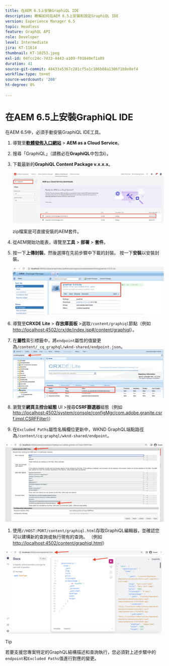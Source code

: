 ```yaml
---
title: 在AEM 6.5上安裝GraphiQL IDE
description: 瞭解如何在AEM 6.5上安裝和設定GraphiQL IDE
version: Experience Manager 6.5
topic: Headless
feature: GraphQL API
role: Developer
level: Intermediate
jira: KT-11614
thumbnail: KT-10253.jpeg
exl-id: 04fcc24c-7433-4443-a109-f01840ef1a89
duration: 41
source-git-commit: 48433a5367c281cf5a1c106b08a1306f1b0e8ef4
workflow-type: tm+mt
source-wordcount: '208'
ht-degree: 0%

---
```


# 在AEM 6.5上安裝GraphiQL IDE

在AEM 6.5中，必須手動安裝GraphiQL IDE工具。

1. 導覽至&#x200B;**[軟體發佈入口網站](https://experience.adobe.com/#/downloads/content/software-distribution/en/aemcloud.html)** > **AEM as a Cloud Service**。
1. 搜尋「GraphiQL」（請務必在&#x200B;**GraphiQL**&#x200B;中包含&#x200B;**i**）。
1. 下載最新的&#x200B;**GraphiQL Content Package v.x.x.x**。

   ![下載GraphiQL封裝](assets/graphiql/software-distribution.png)

   zip檔案是可直接安裝的AEM套件。

1. 從AEM開始功能表，導覽至&#x200B;**工具** > **部署** > **套件**。
1. 按一下&#x200B;**上傳封裝**，然後選擇在先前步驟中下載的封裝。 按一下&#x200B;**安裝**&#x200B;以安裝封裝。

   ![安裝GraphiQL封裝](assets/graphiql/install-graphiql-package.png)

1. 導覽至&#x200B;**CRXDE Lite** > **存放庫面板** >選取`/content/graphiql`節點（例如<http://localhost:4502/crx/de/index.jsp#/content/graphiql>）。
1. 在&#x200B;**屬性**&#x200B;索引標籤中，將`endpoint`屬性的值變更為`/content/_cq_graphql/wknd-shared/endpoint.json`。
   ![端點屬性值變更](assets/graphiql/endpoint-prop-value-change.png)

1. 瀏覽至&#x200B;**網頁主控台組態** UI >搜尋&#x200B;**CSRF篩選器**&#x200B;組態（例如<http://localhost:4502/system/console/configMgr/com.adobe.granite.csrf.impl.CSRFFilter)>）
1. 在`Excluded Paths`屬性名稱欄位更新中，WKND GraphQL端點路徑為`/content/cq:graphql/wknd-shared/endpoint`。

![排除路徑屬性值變更](assets/graphiql/exclude-paths-value-change.png)

1. 使用`//HOST:PORT/content/graphiql.html`存取GraphiQL編輯器，並確認您可以建構新的查詢或執行現有的查詢。 （例如<http://localhost:4502/content/graphiql.html>）

![GraphiQL編輯器](assets/graphiql/graphiql-editor.png)

>[!TIP]
>
>若要支援您專案特定的GraphQL結構描述和查詢執行，您必須對上述步驟中的`endpoint`和`Excluded Paths`值進行對應的變更。
